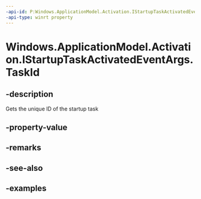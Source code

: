 ```yaml
---
-api-id: P:Windows.ApplicationModel.Activation.IStartupTaskActivatedEventArgs.TaskId
-api-type: winrt property
---
```


<!-- Property syntax.
public string TaskId { get; }
-->

# Windows.ApplicationModel.Activation.IStartupTaskActivatedEventArgs.TaskId

## -description
Gets the unique ID of the startup task

## -property-value

## -remarks

## -see-also

## -examples
